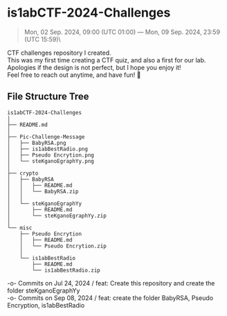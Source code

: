 # is1abCTF-2024-Challenges
> Mon, 02 Sep. 2024, 09:00 (UTC 01:00) — Mon, 09 Sep. 2024, 23:59 (UTC 15:59)\

CTF challenges repository I created.\
This was my first time creating a CTF quiz, and also a first for our lab.\
Apologies if the design is not perfect, but I hope you enjoy it!\
Feel free to reach out anytime, and have fun! 🧂

## File Structure Tree
```
is1abCTF-2024-Challenges
│
├── README.md
│
├── Pic-Challenge-Message
│   ├── BabyRSA.png
│   ├── is1abBestRadio.png
│   ├── Pseudo Encrytion.png
│   └── steKganoEgraphYy.png
│
├── crypto
│   ├── BabyRSA
│   │   ├── README.md
│   │   └── BabyRSA.zip
│   │   
│   └── steKganoEgraphYy
│       ├── README.md
│       └── steKganoEgraphYy.zip
│   
└── misc
    ├── Pseudo Encrytion
    │   ├── README.md
    │   └── Pseudo Encrytion.zip
    │   
    └── is1abBestRadio
        ├── README.md
        └── is1abBestRadio.zip

```
-o-		Commits on Jul 24, 2024 / feat: Create this repository and create the folder steKganoEgraphYy\
-o-		Commits on Sep 08, 2024 / feat: create the folder BabyRSA, Pseudo Encryption, is1abBestRadio
